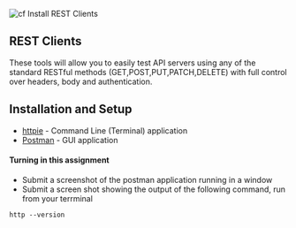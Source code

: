 ![cf](http://i.imgur.com/7v5ASc8.png) Install REST Clients

## REST Clients
These tools will allow you to easily test API servers using any of the standard RESTful methods (GET,POST,PUT,PATCH,DELETE) with full control over headers, body and authentication.

## Installation and Setup
- [httpie](https://httpie.org/) - Command Line (Terminal) application
- [Postman](https://www.getpostman.com/) - GUI application

#### Turning in this assignment
- Submit a screenshot of the postman application running in a window
- Submit a screen shot showing the output of the following command, run from your terrminal

```
http --version
```

